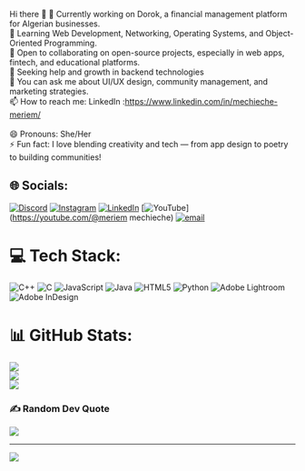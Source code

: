 Hi there 👋
🔭 Currently working on Dorok, a financial management platform for Algerian businesses.</br>
🌱 Learning Web Development, Networking, Operating Systems, and Object-Oriented Programming.</br>
👯 Open to collaborating on open-source projects, especially in web apps, fintech, and educational platforms.</br>
🤔 Seeking help and growth in backend technologies </br>
💬 You can ask me about UI/UX design, community management, and marketing strategies.</br>
📫 How to reach me: LinkedIn :https://www.linkedin.com/in/mechieche-meriem/  </br>  
😄 Pronouns: She/Her </br>
⚡ Fun fact: I love blending creativity and tech — from app design to poetry to building communities!</br>

## 🌐 Socials:
[![Discord](https://img.shields.io/badge/Discord-%237289DA.svg?logo=discord&logoColor=white)](https://discord.gg/meriemechieche) [![Instagram](https://img.shields.io/badge/Instagram-%23E4405F.svg?logo=Instagram&logoColor=white)](https://instagram.com/meriem_mechieche) [![LinkedIn](https://img.shields.io/badge/LinkedIn-%230077B5.svg?logo=linkedin&logoColor=white)](https://linkedin.com/in/https://www.linkedin.com/in/mechieche-meriem/) [![YouTube](https://img.shields.io/badge/YouTube-%23FF0000.svg?logo=YouTube&logoColor=white)](https://youtube.com/@meriem mechieche) [![email](https://img.shields.io/badge/Email-D14836?logo=gmail&logoColor=white)](mailto:mechiechemeriem@gmail.com) 

# 💻 Tech Stack:
![C++](https://img.shields.io/badge/c++-%2300599C.svg?style=for-the-badge&logo=c%2B%2B&logoColor=white) ![C](https://img.shields.io/badge/c-%2300599C.svg?style=for-the-badge&logo=c&logoColor=white) ![JavaScript](https://img.shields.io/badge/javascript-%23323330.svg?style=for-the-badge&logo=javascript&logoColor=%23F7DF1E) ![Java](https://img.shields.io/badge/java-%23ED8B00.svg?style=for-the-badge&logo=openjdk&logoColor=white) ![HTML5](https://img.shields.io/badge/html5-%23E34F26.svg?style=for-the-badge&logo=html5&logoColor=white) ![Python](https://img.shields.io/badge/python-3670A0?style=for-the-badge&logo=python&logoColor=ffdd54) ![Adobe Lightroom](https://img.shields.io/badge/Adobe%20Lightroom-31A8FF.svg?style=for-the-badge&logo=Adobe%20Lightroom&logoColor=white) ![Adobe InDesign](https://img.shields.io/badge/Adobe%20InDesign-49021F?style=for-the-badge&logo=adobeindesign&logoColor=FF3366)
# 📊 GitHub Stats:
![](https://github-readme-stats.vercel.app/api?username=meriemmechieche&theme=blue_navy&hide_border=true&include_all_commits=false&count_private=false)<br/>
![](https://nirzak-streak-stats.vercel.app/?user=meriemmechieche&theme=blue_navy&hide_border=true)<br/>
![](https://github-readme-stats.vercel.app/api/top-langs/?username=meriemmechieche&theme=blue_navy&hide_border=true&include_all_commits=false&count_private=false&layout=compact)

### ✍️ Random Dev Quote
![](https://quotes-github-readme.vercel.app/api?type=horizontal&theme=radical)

---
[![](https://visitcount.itsvg.in/api?id=meriemmechieche&icon=0&color=4)](https://visitcount.itsvg.in)

<!-- Proudly created with GPRM ( https://gprm.itsvg.in ) -->

